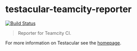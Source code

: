 # testacular-teamcity-reporter
[![Build Status](https://secure.travis-ci.org/testacular/testacular-teamcity-reporter.png?branch=master)](https://travis-ci.org/testacular/testacular-teamcity-reporter)

> Reporter for Teamcity CI.

For more information on Testacular see the [homepage].


[homepage]: http://testacular.github.com
